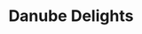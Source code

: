---
category: river
title: Danube Delights
class: danube-delights
cruiseline: Emerald Waterways, Emerald Belle
special-info: Overnight onboard in Budapest
price: 989
nights: 7
cruise-url: http://www.planetcruise.co.uk/emerald-waterways-cruises/emerald-belle/13-October-2017/110996?referrersiteid=970
---